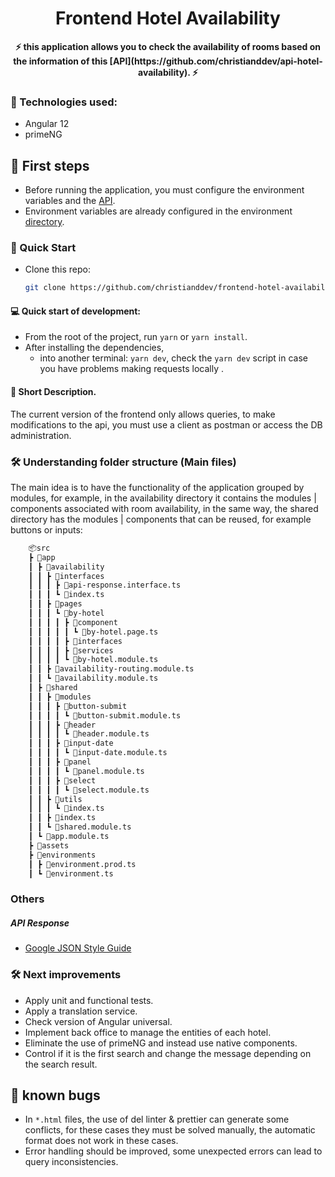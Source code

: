 <div align="center">
  <h1>Frontend Hotel Availability</h1>
  <strong>⚡️ this application allows you to check the availability of rooms based on the information of this [API](https://github.com/christianddev/api-hotel-availability). ⚡️</strong>
</div>

### 📝 Technologies used:

- Angular 12
- primeNG

## 🎇 First steps

- Before running the application, you must configure the environment variables and the [API](https://github.com/christianddev/api-hotel-availability).
- Environment variables are already configured in the environment [directory](./src/environments/).

### 🚀 Quick Start

- Clone this repo:
  ```bash
  git clone https://github.com/christianddev/frontend-hotel-availabilty
  ```

#### 💻 Quick start of development:

- From the root of the project, run `yarn` or `yarn install`.
- After installing the dependencies,
  - into another terminal: `yarn dev`, check the `yarn dev` script in case you have problems making requests locally .

#### 📝 Short Description.

The current version of the frontend only allows queries, to make modifications to the api, you must use a client as postman or access the DB administration.

### 🛠️ Understanding folder structure (Main files)

The main idea is to have the functionality of the application grouped by modules, for example, in the availability directory it contains the modules | components associated with room availability, in the same way, the shared directory has the modules | components that can be reused, for example buttons or inputs:

```bash
    📦src
    ┣ 📂app
    ┃ ┣ 📂availability
    ┃ ┃ ┣ 📂interfaces
    ┃ ┃ ┃ ┣ 📜api-response.interface.ts
    ┃ ┃ ┃ ┗ 📜index.ts
    ┃ ┃ ┣ 📂pages
    ┃ ┃ ┃ ┗ 📂by-hotel
    ┃ ┃ ┃ ┃ ┣ 📂component
    ┃ ┃ ┃ ┃ ┃ ┗ 📜by-hotel.page.ts
    ┃ ┃ ┃ ┃ ┣ 📂interfaces
    ┃ ┃ ┃ ┃ ┣ 📂services
    ┃ ┃ ┃ ┃ ┗ 📜by-hotel.module.ts
    ┃ ┃ ┣ 📜availability-routing.module.ts
    ┃ ┃ ┗ 📜availability.module.ts
    ┃ ┣ 📂shared
    ┃ ┃ ┣ 📂modules
    ┃ ┃ ┃ ┣ 📂button-submit
    ┃ ┃ ┃ ┃ ┗ 📜button-submit.module.ts
    ┃ ┃ ┃ ┣ 📂header
    ┃ ┃ ┃ ┃ ┗ 📜header.module.ts
    ┃ ┃ ┃ ┣ 📂input-date
    ┃ ┃ ┃ ┃ ┗ 📜input-date.module.ts
    ┃ ┃ ┃ ┣ 📂panel
    ┃ ┃ ┃ ┃ ┗ 📜panel.module.ts
    ┃ ┃ ┃ ┣ 📂select
    ┃ ┃ ┃ ┃ ┗ 📜select.module.ts
    ┃ ┃ ┣ 📂utils
    ┃ ┃ ┃ ┗ 📜index.ts
    ┃ ┃ ┣ 📜index.ts
    ┃ ┃ ┗ 📜shared.module.ts
    ┃ ┗ 📜app.module.ts
    ┣ 📂assets
    ┣ 📂environments
    ┃ ┣ 📜environment.prod.ts
    ┃ ┗ 📜environment.ts

```

### Others

##### API Response

- [Google JSON Style Guide](https://google.github.io/styleguide/jsoncstyleguide.xml)

### 🛠 Next improvements

- Apply unit and functional tests.
- Apply a translation service.
- Check version of Angular universal.
- Implement back office to manage the entities of each hotel.
- Eliminate the use of primeNG and instead use native components.
- Control if it is the first search and change the message depending on the search result.

## 👾 known bugs

- In `*.html` files, the use of del linter & prettier can generate some conflicts, for these cases they must be solved manually, the automatic format does not work in these cases.
- Error handling should be improved, some unexpected errors can lead to query inconsistencies.
